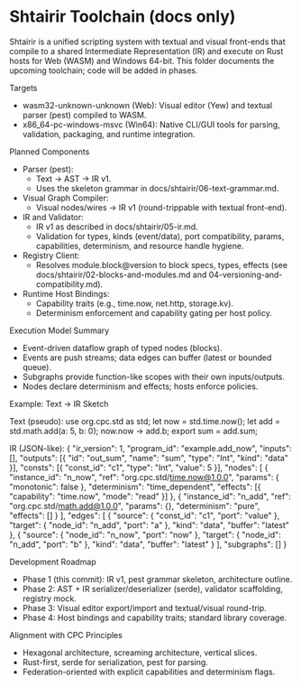 # Shtairir Toolchain (docs only)

Shtairir is a unified scripting system with textual and visual front-ends that compile to a shared Intermediate Representation (IR) and execute on Rust hosts for Web (WASM) and Windows 64-bit. This folder documents the upcoming toolchain; code will be added in phases.

Targets
- wasm32-unknown-unknown (Web): Visual editor (Yew) and textual parser (pest) compiled to WASM.
- x86_64-pc-windows-msvc (Win64): Native CLI/GUI tools for parsing, validation, packaging, and runtime integration.

Planned Components
- Parser (pest):
  - Text → AST → IR v1.
  - Uses the skeleton grammar in docs/shtairir/06-text-grammar.md.
- Visual Graph Compiler:
  - Visual nodes/wires → IR v1 (round-trippable with textual front-end).
- IR and Validator:
  - IR v1 as described in docs/shtairir/05-ir.md.
  - Validation for types, kinds (event/data), port compatibility, params, capabilities, determinism, and resource handle hygiene.
- Registry Client:
  - Resolves module.block@version to block specs, types, effects (see docs/shtairir/02-blocks-and-modules.md and 04-versioning-and-compatibility.md).
- Runtime Host Bindings:
  - Capability traits (e.g., time.now, net.http, storage.kv).
  - Determinism enforcement and capability gating per host policy.

Execution Model Summary
- Event-driven dataflow graph of typed nodes (blocks).
- Events are push streams; data edges can buffer (latest or bounded queue).
- Subgraphs provide function-like scopes with their own inputs/outputs.
- Nodes declare determinism and effects; hosts enforce policies.

Example: Text → IR Sketch

Text (pseudo):
  use org.cpc.std as std;
  let now = std.time.now();
  let add = std.math.add(a: 5, b: 0);
  now.now -> add.b;
  export sum = add.sum;

IR (JSON-like):
{
  "ir_version": 1,
  "program_id": "example.add_now",
  "inputs": [],
  "outputs": [{ "id": "out_sum", "name": "sum", "type": "Int", "kind": "data" }],
  "consts": [{ "const_id": "c1", "type": "Int", "value": 5 }],
  "nodes": [
    { "instance_id": "n_now", "ref": "org.cpc.std/time.now@1.0.0",
      "params": { "monotonic": false }, "determinism": "time_dependent",
      "effects": [{ "capability": "time.now", "mode": "read" }] },
    { "instance_id": "n_add", "ref": "org.cpc.std/math.add@1.0.0",
      "params": {}, "determinism": "pure", "effects": [] }
  ],
  "edges": [
    { "source": { "const_id": "c1", "port": "value" }, "target": { "node_id": "n_add", "port": "a" }, "kind": "data", "buffer": "latest" },
    { "source": { "node_id": "n_now", "port": "now" }, "target": { "node_id": "n_add", "port": "b" }, "kind": "data", "buffer": "latest" }
  ],
  "subgraphs": []
}

Development Roadmap
- Phase 1 (this commit): IR v1, pest grammar skeleton, architecture outline.
- Phase 2: AST + IR serializer/deserializer (serde), validator scaffolding, registry mock.
- Phase 3: Visual editor export/import and textual/visual round-trip.
- Phase 4: Host bindings and capability traits; standard library coverage.

Alignment with CPC Principles
- Hexagonal architecture, screaming architecture, vertical slices.
- Rust-first, serde for serialization, pest for parsing.
- Federation-oriented with explicit capabilities and determinism flags.
